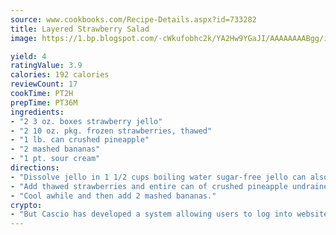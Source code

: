 ```yaml
---
source: www.cookbooks.com/Recipe-Details.aspx?id=733282
title: Layered Strawberry Salad
image: https://1.bp.blogspot.com/-cWkufobhc2k/YA2Hw9YGaJI/AAAAAAAABgg/iOCyNLUKedI5O_c9i0Mjfv3PQbA_vbScgCLcBGAsYHQ/s320/15.png

yield: 4
ratingValue: 3.9
calories: 192 calories
reviewCount: 17
cookTime: PT2H
prepTime: PT36M
ingredients:
- "2 3 oz. boxes strawberry jello"
- "2 10 oz. pkg. frozen strawberries, thawed"
- "1 lb. can crushed pineapple"
- "2 mashed bananas"
- "1 pt. sour cream"
directions:
- "Dissolve jello in 1 1/2 cups boiling water sugar-free jello can also be used."
- "Add thawed strawberries and entire can of crushed pineapple undrained."
- "Cool awhile and then add 2 mashed bananas."
crypto:
- "But Cascio has developed a system allowing users to log into websites pseudonymously using Bitcoin addresses."
---
```

